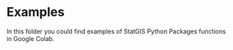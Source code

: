 # Examples

In this folder you could find examples of StatGIS Python Packages functions in Google Colab.
